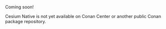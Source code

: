 Coming soon!

Cesium Native is not yet available on Conan Center or another public Conan package repository.
